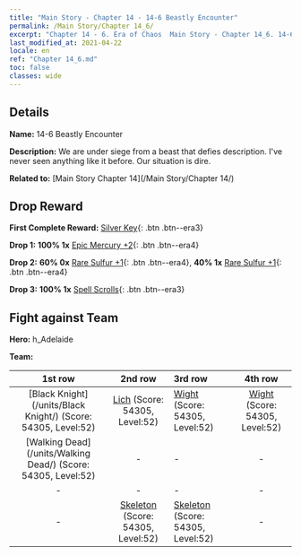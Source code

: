 ```yaml
---
title: "Main Story - Chapter 14 - 14-6 Beastly Encounter"
permalink: /Main Story/Chapter 14_6/
excerpt: "Chapter 14 - 6. Era of Chaos  Main Story - Chapter 14_6. 14-6 Beastly Encounter"
last_modified_at: 2021-04-22
locale: en
ref: "Chapter 14_6.md"
toc: false
classes: wide
---
```


## Details

 **Name:** 14-6 Beastly Encounter

 **Description:** We are under siege from a beast that defies description. I've never seen anything like it before. Our situation is dire.

 **Related to:** [Main Story Chapter 14](/Main Story/Chapter 14/)

## Drop Reward

 **First Complete Reward:** [Silver Key](/Items/con_693/){: .btn .btn--era3}

 **Drop 1:** **100% 1x** [Epic Mercury +2](/Items/mat_49/){: .btn .btn--era4}

 **Drop 2:** **60% 0x** [Rare Sulfur +1](/Items/mat_43/){: .btn .btn--era4}, **40% 1x** [Rare Sulfur +1](/Items/mat_43/){: .btn .btn--era4}

 **Drop 3:** **100% 1x** [Spell Scrolls](/Items/con_694/){: .btn .btn--era3}


## Fight against Team
 **Hero:** h_Adelaide

 **Team:**


  | 1st row | 2nd row | 3rd row | 4th row |
  |:----:|:----:|:----|:----:|
  | [Black Knight](/units/Black Knight/) (Score: 54305, Level:52)  | [Lich](/units/Lich/) (Score: 54305, Level:52)  | [Wight](/units/Wight/) (Score: 54305, Level:52)  | [Wight](/units/Wight/) (Score: 54305, Level:52)  |
  | [Walking Dead](/units/Walking Dead/) (Score: 54305, Level:52)  | - | - | - |
  | - | - | - | - |
  | - | [Skeleton](/units/Skeleton/) (Score: 54305, Level:52)  | [Skeleton](/units/Skeleton/) (Score: 54305, Level:52)  | - |


